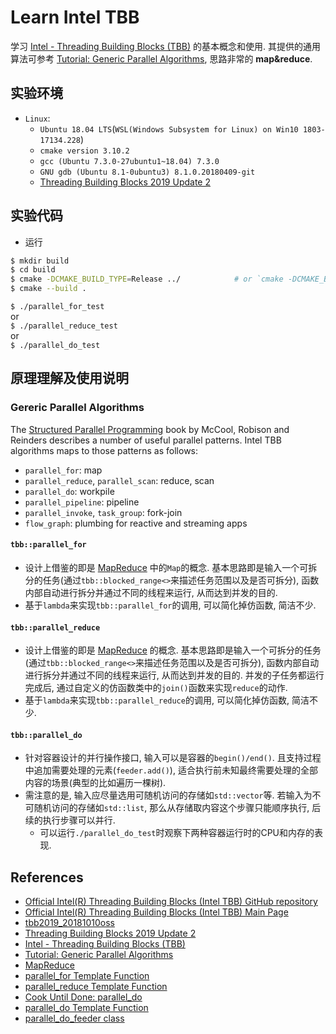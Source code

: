 # Learn Intel TBB
学习 [Intel - Threading Building Blocks (TBB)](https://software.intel.com/en-us/tbb-documentation) 的基本概念和使用. 其提供的通用算法可参考 [Tutorial: Generic Parallel Algorithms](https://www.threadingbuildingblocks.org/tutorial-intel-tbb-generic-parallel-algorithms), 思路非常的 **map&reduce**.       

## 实验环境
- `Linux`:    
    - `Ubuntu 18.04 LTS`(`WSL(Windows Subsystem for Linux) on Win10 1803-17134.228`)    
    - `cmake version 3.10.2`    
    - `gcc (Ubuntu 7.3.0-27ubuntu1~18.04) 7.3.0`    
    - `GNU gdb (Ubuntu 8.1-0ubuntu3) 8.1.0.20180409-git`    
    - [Threading Building Blocks 2019 Update 2](https://github.com/01org/tbb/releases/tag/2019_U2)    

## 实验代码   
- 运行    
```bash
$ mkdir build
$ cd build
$ cmake -DCMAKE_BUILD_TYPE=Release ../            # or `cmake -DCMAKE_BUILD_TYPE=Debug ../`
$ cmake --build .
```

`$ ./parallel_for_test`    
or     
`$ ./parallel_reduce_test`    
or     
`$ ./parallel_do_test`    

## 原理理解及使用说明     
### Gereric Parallel Algorithms
The [Structured Parallel Programming](http://parallelbook.com/) book by McCool, Robison and Reinders describes a number of useful parallel patterns. Intel TBB algorithms maps to those patterns as follows:

- `parallel_for`: map
- `parallel_reduce`, `parallel_scan`: reduce, scan
- `parallel_do`: workpile
- `parallel_pipeline`: pipeline
- `parallel_invoke`, `task_group`: fork-join
- `flow_graph`: plumbing for reactive and streaming apps


#### `tbb::parallel_for`
- 设计上借鉴的即是 [MapReduce](https://en.wikipedia.org/wiki/MapReduce) 中的`Map`的概念. 基本思路即是输入一个可拆分的任务(通过`tbb::blocked_range<>`来描述任务范围以及是否可拆分), 函数内部自动进行拆分并通过不同的线程来运行, 从而达到并发的目的.      
- 基于`lambda`来实现`tbb::parallel_for`的调用, 可以简化掉仿函数, 简洁不少.    

#### `tbb::parallel_reduce`
- 设计上借鉴的即是 [MapReduce](https://en.wikipedia.org/wiki/MapReduce) 的概念. 基本思路即是输入一个可拆分的任务(通过`tbb::blocked_range<>`来描述任务范围以及是否可拆分), 函数内部自动进行拆分并通过不同的线程来运行, 从而达到并发的目的. 并发的子任务都运行完成后, 通过自定义的仿函数类中的`join()`函数来实现`reduce`的动作.       
- 基于`lambda`来实现`tbb::parallel_reduce`的调用, 可以简化掉仿函数, 简洁不少.    

#### `tbb::parallel_do`
- 针对容器设计的并行操作接口, 输入可以是容器的`begin()/end()`. 且支持过程中追加需要处理的元素(`feeder.add()`), 适合执行前未知最终需要处理的全部内容的场景(典型的比如遍历一棵树).    
- 需注意的是, 输入应尽量选用可随机访问的存储如`std::vector`等. 若输入为不可随机访问的存储如`std::list`, 那么从存储取内容这个步骤只能顺序执行, 后续的执行步骤可以并行.     
  - 可以运行`./parallel_do_test`时观察下两种容器运行时的CPU和内存的表现.     



## References 
- [Official Intel(R) Threading Building Blocks (Intel TBB) GitHub repository](https://github.com/01org/tbb)
- [Official Intel(R) Threading Building Blocks (Intel TBB) Main Page](https://www.threadingbuildingblocks.org/)
- [tbb2019_20181010oss](./modules/tbb2019_20181010oss/README.md)
- [Threading Building Blocks 2019 Update 2](https://github.com/01org/tbb/releases/tag/2019_U2)  
- [Intel - Threading Building Blocks (TBB)](https://software.intel.com/en-us/tbb-documentation) 
- [Tutorial: Generic Parallel Algorithms](https://www.threadingbuildingblocks.org/tutorial-intel-tbb-generic-parallel-algorithms)
- [MapReduce](https://en.wikipedia.org/wiki/MapReduce)
- [parallel_for Template Function](https://software.intel.com/en-us/node/506153)
- [parallel_reduce Template Function](https://software.intel.com/en-us/node/506154)
- [Cook Until Done: parallel_do](https://software.intel.com/en-us/node/506067)
- [parallel_do Template Function](https://software.intel.com/en-us/node/506158)
- [parallel_do_feeder class](https://software.intel.com/en-us/node/506159)